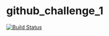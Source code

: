 # github_challenge_1
[![Build Status](http://52.70.107.249/buildStatus/icon?job=github-challenge-1)](http://52.70.107.249/job/github-challenge-1/)
